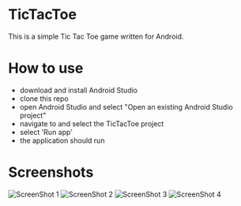 # TicTacToe

This is a simple Tic Tac Toe game written for Android.

# How to use

 - download and install Android Studio
 - clone this repo 
 - open Android Studio and select "Open an existing Android Studio project"
 - navigate to and select the TicTacToe project
 - select 'Run app'
 - the application should run

# Screenshots

![ScreenShot 1](screenshots/1.png)
![ScreenShot 2](screenshots/2.png)
![ScreenShot 3](screenshots/3.png)
![ScreenShot 4](screenshots/4.png)